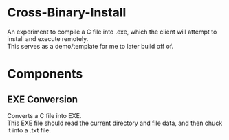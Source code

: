 # Cross-Binary-Install
An experiment to compile a C file into .exe, which the client will attempt to install and execute remotely. <br />
This serves as a demo/template for me to later build off of.

# Components
## EXE Conversion
Converts a C file into EXE. <br />
This EXE file should read the current directory and file data, and then chuck it into a .txt file. <br />
<br />

